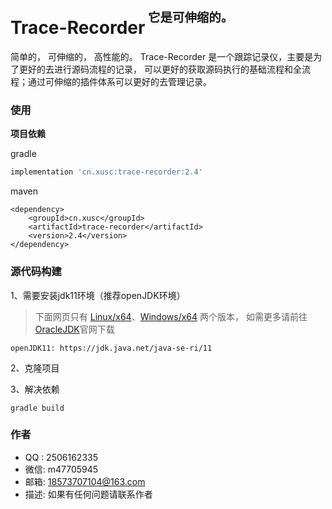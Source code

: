 # Trace-Recorder<sup><sup>&nbsp;它是可伸缩的。</sup></sup>

简单的， 可伸缩的， 高性能的。 Trace-Recorder 是一个跟踪记录仪，主要是为了更好的去进行源码流程的记录，
可以更好的获取源码执行的基础流程和全流程；通过可伸缩的插件体系可以更好的去管理记录。

### 使用
**项目依赖**

gradle
```gradle
implementation 'cn.xusc:trace-recorder:2.4'
```

maven
```maven
<dependency>
    <groupId>cn.xusc</groupId>
    <artifactId>trace-recorder</artifactId>
    <version>2.4</version>
</dependency>
```

### 源代码构建
1、需要安装jdk11环境（推荐openJDK环境）
> 下面网页只有 [Linux/x64](https://jdk.java.net/java-se-ri/11)、[Windows/x64](https://jdk.java.net/java-se-ri/11) 两个版本，
> 如需更多请前往[OracleJDK](https://www.oracle.com/java/technologies/downloads/#java11)官网下载
    
    openJDK11: https://jdk.java.net/java-se-ri/11

2、克隆项目

3、解决依赖

    gradle build
    
### 作者
* QQ : 2506162335
* 微信: m47705945
* 邮箱: 18573707104@163.com
* 描述: 如果有任何问题请联系作者